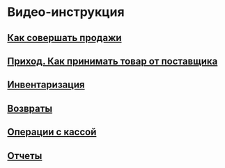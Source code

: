 # Видео-инструкция

## [Как совершать продажи](https://www.youtube.com/watch?v=gNS23348rEo&t=4s)

## [Приход. Как принимать товар от поставщика](https://www.youtube.com/watch?v=VmRz2epyHZ0)

## [Инвентаризация](https://www.youtube.com/watch?v=vg08KTk_UJ4&t=2s)

## [Возвраты](https://www.youtube.com/watch?v=Rdr5pXHSe3Q)

## [Операции с кассой](https://www.youtube.com/watch?v=D1EWzw6nHXc)

## [Отчеты](https://www.youtube.com/watch?v=BQrIhg5Tclk)